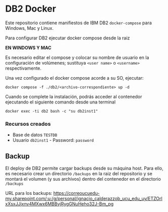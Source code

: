 # DB2 Docker
Este repositorio contiene manifiestos de IBM DB2 `docker-compose` para Windows, Mac y Linux.

Para configurar DB2 ejecutar docker compose desde la raiz

**EN WINDOWS Y MAC**

Es necesario editar el compose y colocar su nombre de usuario en la configuración de volúmenes; sustituya `<user name>` o `<username>` respectivamente.

Una vez configurado el docker compose acorde a su SO, ejecutar:
```
docker compose -f ./db2/<archivo-correspondiente> up -d
```

Cuando se complete la instalación, podrás acceder al contenedor ejecutando el siguiente comando desde una terminal
```
docker exec -ti db2 bash -c "su db2inst1"
```

### Recursos creados
* Base de datos `TESTDB`
* Usuario `db2inst1` - Password: `password`

## Backup
El deploy de DB2 permite cargar backups desde su máquina host. Para ello, es necesario crear un directorio `/backups` en la raiz del repositorio y se montará el volumen (y sus archivos) dentro del contenedor en el directorio `/backups`

URL para los backups: https://correoucuedu-my.sharepoint.com/:u:/g/personal/ignacio_calderazzob_ucu_edu_uy/ETZOrIxXsxJJjxnv4MXwx6MBBvjRygGNuHeho32J-Bm_pg
